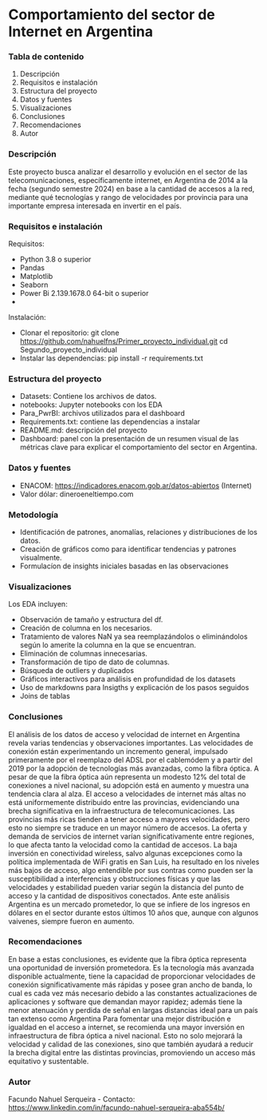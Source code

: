 # Comportamiento del sector de Internet en Argentina

### Tabla de contenido
1)	Descripción
2)	Requisitos e instalación
3)	Estructura del proyecto
4)	Datos y fuentes
5)	Visualizaciones
6)	Conclusiones
7)	Recomendaciones
8)	Autor

### Descripción

Este proyecto busca analizar el desarrollo y evolución en el sector de las telecomunicaciones, específicamente internet, en Argentina de 2014 a la fecha (segundo semestre 2024) en base a la cantidad de accesos a la red, mediante qué tecnologías y rango de velocidades por provincia para una importante empresa interesada en invertir en el país.

### Requisitos e instalación

Requisitos:
-	Python 3.8 o superior
-	Pandas
-	Matplotlib
-	Seaborn
-	Power Bi  2.139.1678.0 64-bit o superior
-	
Instalación:
-	Clonar el repositorio: git clone https://github.com/nahuelfns/Primer_proyecto_individual.git cd Segundo_proyecto_individual
-	Instalar las dependencias: pip install -r requirements.txt

### Estructura del proyecto

- Datasets: Contiene los archivos de datos.
- notebooks: Jupyter notebooks con los EDA
- Para_PwrBI: archivos utilizados para el dashboard
- Requirements.txt: contiene las dependencias a instalar
- README.md: descripción del proyecto
- Dashboard: panel con la presentación de un resumen visual de las métricas clave para explicar el comportamiento del sector en Argentina.

### Datos y fuentes

- ENACOM: https://indicadores.enacom.gob.ar/datos-abiertos (Internet)
- Valor dólar: dineroeneltiempo.com

### Metodología

- Identificación de patrones, anomalías, relaciones y distribuciones de los datos.
- Creación de gráficos como para identificar tendencias y patrones visualmente.
- Formulacíon de insights iniciales basadas en las observaciones

### Visualizaciones

Los EDA incluyen:
- Observación de tamaño y estructura del df.
- Creación de columna en los necesarios.
- Tratamiento de valores NaN ya sea reemplazándolos o eliminándolos según lo amerite la columna en la que se encuentran.
- Eliminación de columnas innecesarias.
- Transformación de tipo de dato de columnas.
- Búsqueda de outliers y duplicados
- Gráficos interactivos para análisis en profundidad de los datasets
- Uso de markdowns para Insigths y explicación de los pasos seguidos
- Joins de tablas

### Conclusiones

El análisis de los datos de acceso y velocidad de internet en Argentina revela varias tendencias y observaciones importantes. 
Las velocidades de conexión están experimentando un incremento general, impulsado primeramente por el reemplazo del ADSL por el cablemódem y a partir del 2019 por la adopción de tecnologías más avanzadas, como la fibra óptica. 
A pesar de que la fibra óptica aún representa un modesto 12% del total de conexiones a nivel nacional, su adopción está en aumento y muestra una tendencia clara al alza.
El acceso a velocidades de internet más altas no está uniformemente distribuido entre las provincias, evidenciando una brecha significativa en la infraestructura de telecomunicaciones. Las provincias más ricas tienden a tener acceso a mayores velocidades, pero esto no siempre se traduce en un mayor número de accesos. La oferta y demanda de servicios de internet varían significativamente entre regiones, lo que afecta tanto la velocidad como la cantidad de accesos.
La baja inversión en conectividad wireless, salvo algunas excepciones como la política implementada de WiFi gratis en San Luis, ha resultado en los niveles más bajos de acceso, algo entendible por sus contras como pueden ser la susceptibilidad a interferencias y obstrucciones físicas y que las velocidades y  estabilidad pueden variar según la distancia del punto de acceso y la cantidad de dispositivos conectados.
Ante este análisis Argentina es un mercado prometedor, lo que se infiere de los ingresos en dólares en el sector durante estos últimos 10 años que, aunque con algunos vaivenes, siempre fueron en aumento.

### Recomendaciones

En base a estas conclusiones, es evidente que la fibra óptica representa una oportunidad de inversión prometedora. Es la tecnología más avanzada disponible actualmente, tiene la capacidad de proporcionar velocidades de conexión significativamente más rápidas y posee gran ancho de banda, lo cual es cada vez más necesario debido a las constantes actualizaciones de aplicaciones y software que demandan mayor rapidez; además tiene la menor atenuación y perdida de señal en largas distancias ideal para un país tan extenso como Argentina
Para fomentar una mejor distribución e igualdad en el acceso a internet, se recomienda una mayor inversión en infraestructura de fibra óptica a nivel nacional. Esto no solo mejorará la velocidad y calidad de las conexiones, sino que también ayudará a reducir la brecha digital entre las distintas provincias, promoviendo un acceso más equitativo y sustentable.

### Autor

Facundo Nahuel Serqueira - Contacto: https://www.linkedin.com/in/facundo-nahuel-serqueira-aba554b/
